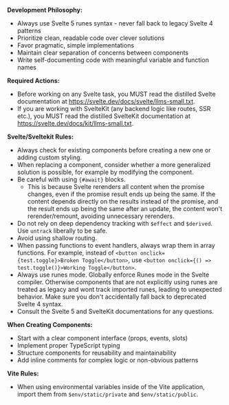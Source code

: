 **Development Philosophy:**

- Always use Svelte 5 runes syntax - never fall back to legacy Svelte 4 patterns
- Prioritize clean, readable code over clever solutions
- Favor pragmatic, simple implementations
- Maintain clear separation of concerns between components
- Write self-documenting code with meaningful variable and function names

**Required Actions:**

- Before working on any Svelte task, you MUST read the distilled Svelte documentation at https://svelte.dev/docs/svelte/llms-small.txt.
- If you are working with SvelteKit (any backend logic like routes, SSR etc.), you MUST read the distilled SvelteKit documentation at https://svelte.dev/docs/kit/llms-small.txt.

**Svelte/Sveltekit Rules:**

- Always check for existing components before creating a new one or adding custom styling.
- When replacing a component, consider whether a more generalized solution is possible, for example by modifying the component.
- Be careful with using `{#await}` blocks.
  - This is because Svelte rerenders all content when the promise changes, even if the promise result ends up being the same. If the content depends directly on the results instead of the promise, and the result ends up being the same after an update, the content won't rerender/remount, avoiding unnecessary rerenders.
- Do not rely on deep dependency tracking with `$effect` and `$derived`. Use `untrack` liberally to be safe.
- Avoid using shallow routing.
- When passing functions to event handlers, always wrap them in array functions. For example, instead of `<button onclick={test.toggle}>Broken Toggle</button>`, use `<button onclick={() => test.toggle()}>Working Toggle</button>`.
- Always use runes mode. Globally enforce Runes mode in the Svelte compiler. Otherwise components that are not explicitly using runes are treated as legacy and wont track imported runes, leading to unexpected behavior. Make sure you don't accidentally fall back to deprecated Svelte 4 syntax.
- Consult the Svelte 5 and SvelteKit documentations for any questions.

**When Creating Components:**

- Start with a clear component interface (props, events, slots)
- Implement proper TypeScript typing
- Structure components for reusability and maintainability
- Add inline comments for complex logic or non-obvious patterns

**Vite Rules:**

- When using environmental variables inside of the Vite application, import them from `$env/static/private` and `$env/static/public`.
